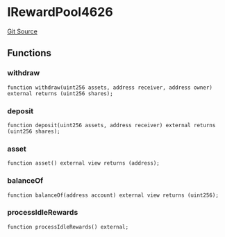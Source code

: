 # IRewardPool4626
[Git Source](https://github.com/alchemix-finance/alchemix-v2-dao/blob/ede6fa522daa0fff2c20e5420d5e76d74abb70c3/src/interfaces/aura/IRewardPool4626.sol)


## Functions
### withdraw


```solidity
function withdraw(uint256 assets, address receiver, address owner) external returns (uint256 shares);
```

### deposit


```solidity
function deposit(uint256 assets, address receiver) external returns (uint256 shares);
```

### asset


```solidity
function asset() external view returns (address);
```

### balanceOf


```solidity
function balanceOf(address account) external view returns (uint256);
```

### processIdleRewards


```solidity
function processIdleRewards() external;
```

